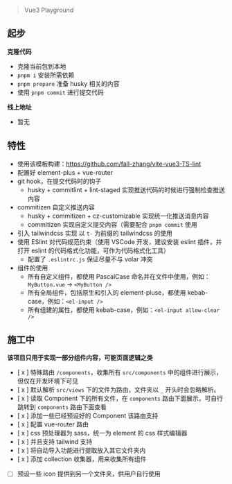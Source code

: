 > Vue3 Playground 

## 起步

**克隆代码**

- 克隆当前包到本地
- `pnpm i` 安装所需依赖
- `pnpm prepare` 准备 husky 相关的内容
- 使用 `pnpm commit` 进行提交代码

**线上地址**

- 暂无

## 特性

- 使用该模板构建：https://github.com/fall-zhang/vite-vue3-TS-lint
- 配置好 element-plus + vue-router
- git hook，在提交代码时的钩子
  - husky + commitlint + lint-staged 实现推送代码的时候进行强制检查推送内容
- commitizen 自定义推送内容
  - husky + commitizen + cz-customizable 实现统一化推送消息内容
  - commitizen 实现自定义提交内容（需要配合 `pnpm commit` 使用
- 引入 tailwindcss 实现 以 `t-` 为前缀的 tailwindcss 的使用
- 使用 ESlint 对代码规范约束（使用 VSCode 开发，建议安装 eslint 插件，并打开 eslint 的代码格式化功能，可作为代码格式化工具）
  - 配置了 `.eslintrc.js` 保证尽量不与 volar 冲突
- 组件的使用
  - 所有自定义组件，都使用 PascalCase 命名并在文件中使用，例如：`MyButton.vue` -> `<MyButton />`
  - 所有全局组件，包括原生和引入的 element-pluse，都使用 kebab-case，例如：`<el-input />`
  - 所有组建的属性，都使用 kebab-case，例如：`<el-input allow-clear />`

## 施工中

**该项目只用于实现一部分组件内容，可能页面逻辑之类**

- [ x ] 特殊路由 `/components`，收集所有 `src/components` 中的组件进行展示，但仅在开发环境下可见
- [ x ] 默认解析 `src/views` 下的文件为路由，文件夹以 `_` 开头时会忽略解析。
- [ x ] 读取 Component 下的所有文件，在 `components` 路由下面展示，可自行跳转到 `components` 路由下面查看
- [ x ] 添加一些已经预设好的 Component 该路由支持
- [ x ] 配置 vue-router 路由
- [ x ] css 预处理器为 sass，统一为 element 的 css 样式编辑器
- [ x ] 并且支持 tailwind 支持
- [ x ] 将自动导入功能进行提取放入其它文件夹内
- [ x ] 添加 collection 收集器，用来收集所有组件
- [ ] 预设一些 icon 提供到另一个文件夹，供用户自行使用
